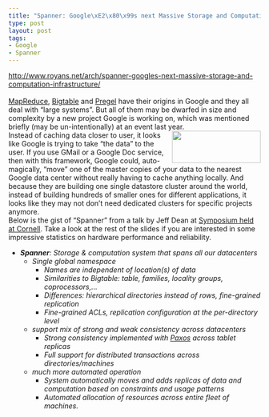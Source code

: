 ```yaml
--- 
title: "Spanner: Google\xE2\x80\x99s next Massive Storage and Computation infrastructure"
type: post
layout: post
tags: 
- Google
- Spanner
---
```

http://www.royans.net/arch/spanner-googles-next-massive-storage-and-computation-infrastructure/ <br /><br /><a href="http://www.royans.net/arch/category/mapreduce/">MapReduce</a>, <a href="http://en.wikipedia.org/wiki/BigTable">Bigtable</a> and <a href="http://www.royans.net/arch/pregel-googles-other-data-processing-infrastructure/">Pregel</a>  have their origins in Google and they all deal with “large systems”.  But all of them may be dwarfed in size and complexity by a new project  Google is working on, which was mentioned briefly (may be  un-intentionally) at an event last year. <img height="64" src="http://lh4.ggpht.com/_7ZYqYi4xigk/SphYLmmZU5I/AAAAAAAAESM/yD9mxtlMHk4/s288/google_full.jpg" style="float: right;" width="177" /><br />Instead  of caching data closer to user, it looks like Google is trying to take  “the data” to the user. If you use GMail or a Google Doc service, then  with this framework, Google could, auto-magically, “move” one of the  master copies of your data to the nearest Google data center without  really having to cache anything locally. And because they are building  one single datastore cluster around the world, instead of building  hundreds of smaller ones for different applications, it looks like they  may not don’t need dedicated clusters for specific projects anymore.<br />Below is the gist of “Spanner” from a talk by Jeff Dean at <a href="http://www.cs.cornell.edu/projects/ladis2009/talks/dean-keynote-ladis2009.pdf">Symposium held at Cornell</a>.  Take a look at the rest of the slides if you are interested in some  impressive statistics on hardware performance and reliability.<br /><ul><li><em><strong>Spanner</strong>: Storage & computation system that spans all our datacenters </em><ul><li><em>Single global namespace</em><ul><li><em>Names are independent of location(s) of data</em></li><li><em>Similarities to Bigtable: table, families, locality groups, coprocessors,…</em></li><li><em>Differences: hierarchical directories instead of rows, fine-grained replication</em></li><li><em>Fine-grained ACLs, replication configuration at the per-directory level</em></li></ul></li><li><em>support mix of strong and weak consistency across datacenters</em><ul><li><em>Strong consistency implemented with </em><a href="http://en.wikipedia.org/wiki/Paxos_algorithm"><em>Paxos</em></a><em> across tablet replicas</em></li><li><em>Full support for distributed transactions across directories/machines</em></li></ul></li><li><em>much more automated operation</em><ul><li><em>System automatically moves and adds replicas of data and computation based on constraints and usage patterns</em></li><li><em>Automated allocation of resources across entire fleet of machines.</em></li></ul></li></ul></li></ul>
